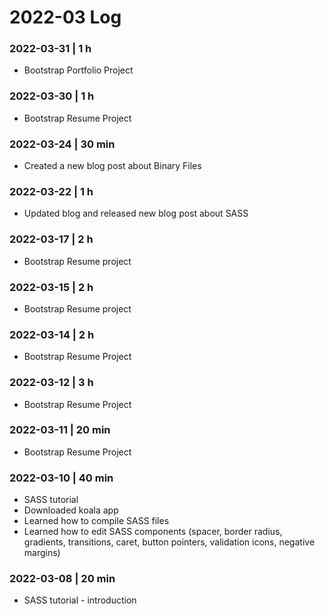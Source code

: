 # 2022-03 Log

### 2022-03-31 | 1 h

- Bootstrap Portfolio Project

### 2022-03-30 | 1 h

- Bootstrap Resume Project

### 2022-03-24 | 30 min

- Created a new blog post about Binary Files

### 2022-03-22 | 1 h

- Updated blog and released new blog post about SASS

### 2022-03-17 | 2 h

- Bootstrap Resume project

### 2022-03-15 | 2 h

- Bootstrap Resume project

### 2022-03-14 | 2 h

- Bootstrap Resume Project

### 2022-03-12 | 3 h

- Bootstrap Resume Project

### 2022-03-11 | 20 min

- Bootstrap Resume Project

### 2022-03-10 | 40 min

- SASS tutorial 
- Downloaded koala app
- Learned how to compile SASS files
- Learned how to edit SASS components (spacer, border radius, gradients, transitions, caret, button pointers, validation icons, negative margins)

### 2022-03-08 | 20 min

- SASS tutorial - introduction
